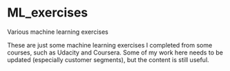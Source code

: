 # ML_exercises
Various machine learning exercises

These are just some machine learning exercises I completed from some courses, such as Udacity and Coursera. Some of my work here needs to be updated (especially customer segments), but the content is still useful.
